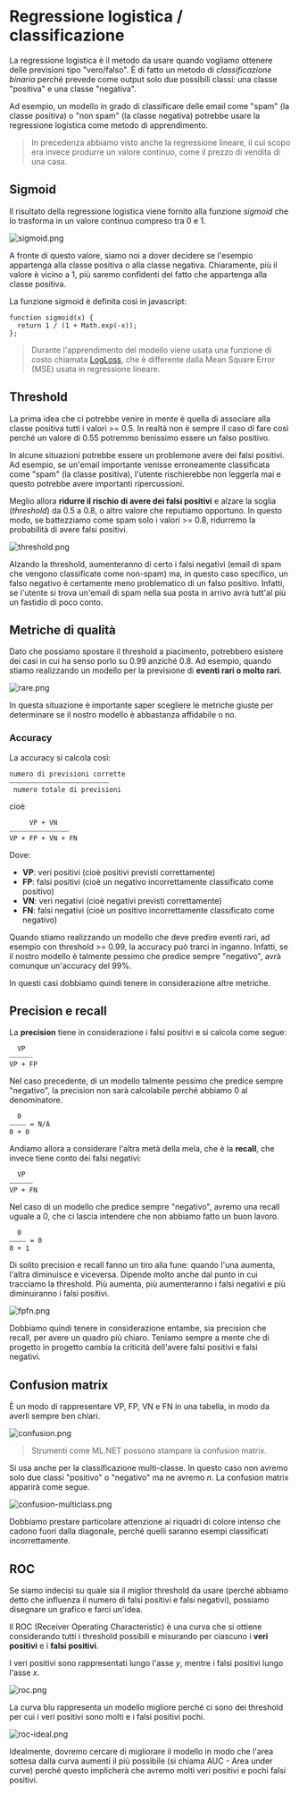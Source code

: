 # Regressione logistica / classificazione

La regressione logistica è il metodo da usare quando vogliamo ottenere delle previsioni tipo "vero/falso". È di fatto un metodo di *classificazione binaria* perché prevede come output solo due possibili classi: una classe "positiva" e una classe "negativa".

Ad esempio, un modello in grado di classificare delle email come "spam" (la classe positiva) o "non spam" (la classe negativa) potrebbe usare la regressione logistica come metodo di apprendimento.

> In precedenza abbiamo visto anche la regressione lineare, il cui scopo era invece produrre un valore continuo, come il prezzo di vendita di una casa.

## Sigmoid

Il risultato della regressione logistica viene fornito alla funzione *sigmoid* che lo trasforma in un valore continuo compreso tra 0 e 1.

![sigmoid.png](sigmoid.png)

A fronte di questo valore, siamo noi a dover decidere se l'esempio appartenga alla classe positiva o alla classe negativa. Chiaramente, più il valore è vicino a 1, più saremo confidenti del fatto che appartenga alla classe positiva.

La funzione sigmoid è definita così in javascript:
```
function sigmoid(x) {
  return 1 / (1 + Math.exp(-x));
};
```



> Durante l'apprendimento del modello viene usata una funzione di costo chiamata [LogLoss](https://developers.google.com/machine-learning/glossary#Log_Loss), che è differente dalla Mean Square Error (MSE) usata in regressione lineare.

## Threshold

La prima idea che ci potrebbe venire in mente è quella di associare alla classe positiva tutti i valori >= 0.5. In realtà non è sempre il caso di fare così perché un valore di 0.55 potremmo benissimo essere un falso positivo.

In alcune situazioni potrebbe essere un problemone avere dei falsi positivi. Ad esempio, se un'email importante venisse erroneamente classificata come "spam" (la classe positiva), l'utente rischierebbe non leggerla mai e questo potrebbe avere importanti ripercussioni.

Meglio allora **ridurre il rischio di avere dei falsi positivi** e alzare la soglia (_threshold_) da 0.5 a 0.8, o altro valore che reputiamo opportuno. In questo modo, se battezziamo come spam solo i valori >= 0.8, ridurremo la probabilità di avere falsi positivi.

![threshold.png](threshold.png)

Alzando la threshold, aumenteranno di certo i falsi negativi (email di spam che vengono classificate come non-spam) ma, in questo caso specifico, un falso negativo è certamente meno problematico di un falso positivo. Infatti, se l'utente si trova un'email di spam nella sua posta in arrivo avrà tutt'al più un fastidio di poco conto.

## Metriche di qualità

Dato che possiamo spostare il threshold a piacimento, potrebbero esistere dei casi in cui ha senso porlo su 0.99 anziché 0.8. Ad esempio, quando stiamo realizzando un modello per la previsione di **eventi rari o molto rari**.

![rare.png](rare.png)

In questa situazione è importante saper scegliere le metriche giuste per determinare se il nostro modello è abbastanza affidabile o no.

### Accuracy
La accuracy si calcola così:
```
numero di previsioni corrette
⎯⎯⎯⎯⎯⎯⎯⎯⎯⎯⎯⎯⎯⎯⎯⎯⎯⎯⎯⎯⎯⎯⎯⎯⎯⎯⎯⎯⎯⎯
 numero totale di previsioni
```

cioè
```
     VP + VN
⎯⎯⎯⎯⎯⎯⎯⎯⎯⎯⎯⎯⎯⎯⎯⎯⎯⎯
VP + FP + VN + FN
```

Dove:
 - **VP**: veri positivi (cioè positivi previsti correttamente)
 - **FP**: falsi positivi (cioè un negativo incorrettamente classificato come positivo)
 - **VN**: veri negativi (cioè negativi previsti correttamente)
 - **FN**: falsi negativi (cioè un positivo incorrettamente classificato come negativo)

Quando stiamo realizzando un modello che deve predire eventi rari, ad esempio con threshold >= 0.99, la accuracy può trarci in inganno. Infatti, se il nostro modello è talmente pessimo che predice sempre "negativo", avrà comunque un'accuracy del 99%.

In questi casi dobbiamo quindi tenere in considerazione altre metriche.

## Precision e recall

La **precision** tiene in considerazione i falsi positivi e si calcola come segue:

```
  VP
⎯⎯⎯⎯⎯⎯⎯
VP + FP
```

Nel caso precedente, di un modello talmente pessimo che predice sempre "negativo", la precision non sarà calcolabile perché abbiamo 0 al denominatore.
```
  0
⎯⎯⎯⎯⎯ = N/A
0 + 0
```

Andiamo allora a considerare l'altra metà della mela, che è la **recall**, che invece tiene conto dei falsi negativi:

```
  VP
⎯⎯⎯⎯⎯⎯⎯
VP + FN
```

Nel caso di un modello che predice sempre "negativo", avremo una recall uguale a 0, che ci lascia intendere che non abbiamo fatto un buon lavoro.

```
  0
⎯⎯⎯⎯⎯ = 0
0 + 1
```

Di solito precision e recall fanno un tiro alla fune: quando l'una aumenta, l'altra diminuisce e viceversa. Dipende molto anche dal punto in cui tracciamo la threshold. Più aumenta, più aumenteranno i falsi negativi e più diminuiranno i falsi positivi.

![fpfn.png](fpfn.png)

Dobbiamo quindi tenere in considerazione entambe, sia precision che recall, per avere un quadro più chiaro. Teniamo sempre a mente che di progetto in progetto cambia la criticità dell'avere falsi positivi e falsi negativi.

## Confusion matrix
È un modo di rappresentare VP, FP, VN e FN in una tabella, in modo da averli sempre ben chiari.

![confusion.png](confusion.png)

> Strumenti come ML.NET possono stampare la confusion matrix.

Si usa anche per la classificazione multi-classe. In questo caso non avremo solo due classi "positivo" o "negativo" ma ne avremo *n*. La confusion matrix apparirà come segue.

![confusion-multiclass.png](confusion-multiclass.png)

Dobbiamo prestare particolare attenzione ai riquadri di colore intenso che cadono fuori dalla diagonale, perché quelli saranno esempi classificati incorrettamente.

## ROC
Se siamo indecisi su quale sia il miglior threshold da usare (perché abbiamo detto che influenza il numero di falsi positivi e falsi negativi), possiamo disegnare un grafico e farci un'idea.

Il ROC (Receiver Operating Characteristic) è una curva che si ottiene considerando tutti i threshold possibili e misurando per ciascuno i **veri positivi** e i **falsi positivi**.

I veri positivi sono rappresentati lungo l'asse *y*, mentre i falsi positivi lungo l'asse *x*. 

![roc.png](roc.png)

La curva blu rappresenta un modello migliore perché ci sono dei threshold per cui i veri positivi sono molti e i falsi positivi pochi.

![roc-ideal.png](roc-ideal.png)

Idealmente, dovremo cercare di migliorare il modello in modo che l'area sottesa dalla curva aumenti il più possibile (si chiama AUC - Area under curve) perché questo implicherà che avremo molti veri positivi e pochi falsi positivi.